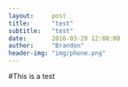 ```yaml
---
layout:     post
title:      "test"
subtitle:   "test"
date:       2016-03-29 12:00:00
author:     "Brandon"
header-img: "img/phone.png"
---
```


#This is a test